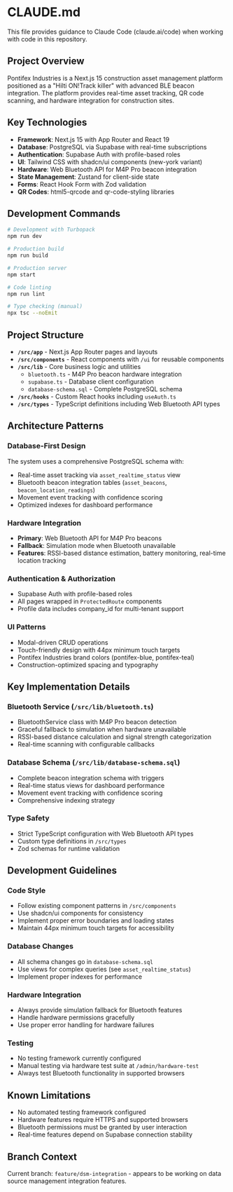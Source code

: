 # CLAUDE.md

This file provides guidance to Claude Code (claude.ai/code) when working with code in this repository.

## Project Overview

Pontifex Industries is a Next.js 15 construction asset management platform positioned as a "Hilti ON!Track killer" with advanced BLE beacon integration. The platform provides real-time asset tracking, QR code scanning, and hardware integration for construction sites.

## Key Technologies

- **Framework**: Next.js 15 with App Router and React 19
- **Database**: PostgreSQL via Supabase with real-time subscriptions
- **Authentication**: Supabase Auth with profile-based roles
- **UI**: Tailwind CSS with shadcn/ui components (new-york variant)
- **Hardware**: Web Bluetooth API for M4P Pro beacon integration
- **State Management**: Zustand for client-side state
- **Forms**: React Hook Form with Zod validation
- **QR Codes**: html5-qrcode and qr-code-styling libraries

## Development Commands

```bash
# Development with Turbopack
npm run dev

# Production build
npm run build

# Production server
npm start

# Code linting
npm run lint

# Type checking (manual)
npx tsc --noEmit
```

## Project Structure

- **`/src/app`** - Next.js App Router pages and layouts
- **`/src/components`** - React components with `/ui` for reusable components
- **`/src/lib`** - Core business logic and utilities
  - `bluetooth.ts` - M4P Pro beacon hardware integration
  - `supabase.ts` - Database client configuration
  - `database-schema.sql` - Complete PostgreSQL schema
- **`/src/hooks`** - Custom React hooks including `useAuth.ts`
- **`/src/types`** - TypeScript definitions including Web Bluetooth API types

## Architecture Patterns

### Database-First Design
The system uses a comprehensive PostgreSQL schema with:
- Real-time asset tracking via `asset_realtime_status` view
- Bluetooth beacon integration tables (`asset_beacons`, `beacon_location_readings`)
- Movement event tracking with confidence scoring
- Optimized indexes for dashboard performance

### Hardware Integration
- **Primary**: Web Bluetooth API for M4P Pro beacons
- **Fallback**: Simulation mode when Bluetooth unavailable
- **Features**: RSSI-based distance estimation, battery monitoring, real-time location tracking

### Authentication & Authorization
- Supabase Auth with profile-based roles
- All pages wrapped in `ProtectedRoute` components
- Profile data includes company_id for multi-tenant support

### UI Patterns
- Modal-driven CRUD operations
- Touch-friendly design with 44px minimum touch targets
- Pontifex Industries brand colors (pontifex-blue, pontifex-teal)
- Construction-optimized spacing and typography

## Key Implementation Details

### Bluetooth Service (`/src/lib/bluetooth.ts`)
- BluetoothService class with M4P Pro beacon detection
- Graceful fallback to simulation when hardware unavailable
- RSSI-based distance calculation and signal strength categorization
- Real-time scanning with configurable callbacks

### Database Schema (`/src/lib/database-schema.sql`)
- Complete beacon integration schema with triggers
- Real-time status views for dashboard performance
- Movement event tracking with confidence scoring
- Comprehensive indexing strategy

### Type Safety
- Strict TypeScript configuration with Web Bluetooth API types
- Custom type definitions in `/src/types`
- Zod schemas for runtime validation

## Development Guidelines

### Code Style
- Follow existing component patterns in `/src/components`
- Use shadcn/ui components for consistency
- Implement proper error boundaries and loading states
- Maintain 44px minimum touch targets for accessibility

### Database Changes
- All schema changes go in `database-schema.sql`
- Use views for complex queries (see `asset_realtime_status`)
- Implement proper indexes for performance

### Hardware Integration
- Always provide simulation fallback for Bluetooth features
- Handle hardware permissions gracefully
- Use proper error handling for hardware failures

### Testing
- No testing framework currently configured
- Manual testing via hardware test suite at `/admin/hardware-test`
- Always test Bluetooth functionality in supported browsers

## Known Limitations

- No automated testing framework configured
- Hardware features require HTTPS and supported browsers
- Bluetooth permissions must be granted by user interaction
- Real-time features depend on Supabase connection stability

## Branch Context

Current branch: `feature/dsm-integration` - appears to be working on data source management integration features.